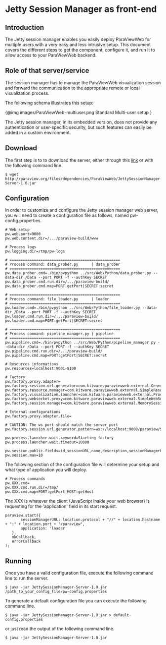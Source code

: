 # Jetty Session Manager as front-end

## Introduction

The Jetty session manager enables you easily deploy ParaViewWeb for multiple users
with a very easy and less intrusive setup. This document covers the different
steps to get the component, configure it, and run it to allow access to
your ParaViewWeb backend.

## Role of that server/service

The session manager has to manage the ParaViewWeb visualization session and
forward the communication to the appropriate remote or local visualization process.

The following schema illustrates this setup:

{@img images/ParaViewWeb-multiuser.png Standard Multi-user setup }

The Jetty session manager, in its embedded version, does not provide any
authentication or user-specific security, but such features can easily be added
in a custom environment.

## Download

The first step is to to download the server, either through this
[link](http://paraview.org/files/dependencies/ParaViewWeb/JettySessionManager-Server-1.0.jar)
or with the following command line.

    $ wget http://paraview.org/files/dependencies/ParaViewWeb/JettySessionManager-Server-1.0.jar

## Configuration

In order to customize and configure the Jetty session manager web server, you
will need to create a configuration file as follows, named pw-config.properties.

    # Web setup
    pw.web.port=9000
    pw.web.content.dir=/.../paraview-build/www

    # Process logs
    pw.logging.dir=/tmp/pw-logs

    # ==================================================
    # Process command: data_prober.py      | data_prober
    # ==================================================
    pw.data_prober.cmd=./bin/pvpython ../src/Web/Python/data_prober.py --data-dir /Data --port PORT -f --authKey SECRET
    pw.data_prober.cmd.run.dir=/.../paraview-build/
    pw.data_prober.cmd.map=PORT:getPort|SECRET:secret

    # ==================================================
    # Process command: file_loader.py      | loader
    # ==================================================
    pw.loader.cmd=./bin/pvpython ../src/Web/Python/file_loader.py --data-dir /Data --port PORT -f --authKey SECRET
    pw.loader.cmd.run.dir=/.../paraview-build/
    pw.loader.cmd.map=PORT:getPort|SECRET:secret

    # ==================================================
    # Process command: pipeline_manager.py | pipeline
    # ==================================================
    pw.pipeline.cmd=./bin/pvpython ../src/Web/Python/pipeline_manager.py --data-dir /Data --port PORT -f --authKey SECRET
    pw.pipeline.cmd.run.dir=/.../paraview-build/
    pw.pipeline.cmd.map=PORT:getPort|SECRET:secret

    # Resources informations
    pw.resources=localhost:9001-9100

    # Factory
    pw.factory.proxy.adapter=
    pw.factory.session.url.generator=com.kitware.paraviewweb.external.GenericSessionURLGenerator
    pw.factory.resource.manager=com.kitware.paraviewweb.external.SimpleResourceManager
    pw.factory.visualization.launcher=com.kitware.paraviewweb.external.ProcessLauncher
    pw.factory.websocket.proxy=com.kitware.paraviewweb.external.SimpleWebSocketProxyManager
    pw.factory.session.manager=com.kitware.paraviewweb.external.MemorySessionManager

    # External configurations
    pw.factory.proxy.adapter.file=

    # CAUTION: The ws port should match the server port
    pw.factory.session.url.generator.pattern=ws://localhost:9000/paraview/SESSION_ID

    pw.process.launcher.wait.keyword=Starting factory
    pw.process.launcher.wait.timeout=10000

    pw.session.public.fields=id,sessionURL,name,description,sessionManagerURL,application,idleTimeout,startTime,file
    pw.session.max=10

The following section of the configuration file will determine your setup and what
type of application you will deploy.

    # Process commands
    pw.XXX.cmd=
    pw.XXX.cmd.run.dir=/tmp/
    pw.XXX.cmd.map=PORT:getPort|HOST:getHost

The XXX is whatever the client (JavaScript inside your web browser) is requesting for the 'application' field in its start request.

    paraview.start({
           sessionManagerURL: location.protocol + "//" + location.hostname + ":" + location.port + "/paraview",
           application: 'loader'
       },
       okCallback,
       errorCallback
    );

## Running

Once you have a valid configuration file, execute the following command line to
run the server.

    $ java -jar JettySessionManager-Server-1.0.jar /path_to_your_config_file/pw-config.properties

To generate a default configuration file you can execute the following command line.

    $ java -jar JettySessionManager-Server-1.0.jar > default-config.properties

or just read the output of the following command line.

    $ java -jar JettySessionManager-Server-1.0.jar
